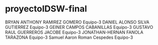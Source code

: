 # proyectoIDSW-final
BRYAN ANTHONY	RAMIREZ GOMERO	Equipo-3
DANIEL ALONSO	SILVA GUTIERREZ	Equipo-3
GEINER	CAMPOS CABANILLAS	Equipo-3
GUSTAVO RAUL	GUERREROS JACOBE	Equipo-3
JONATHAN-HERNAN	FANOLA TARAZONA	Equipo-3
Samuel Aaron	Roman Cespedes	Equipo-3

